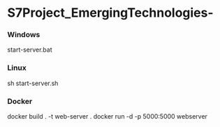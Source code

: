 # S7Project_EmergingTechnologies-

### Windows
start-server.bat

### Linux
sh start-server.sh

### Docker 
docker build . -t web-server .
docker run -d -p 5000:5000 webserver
